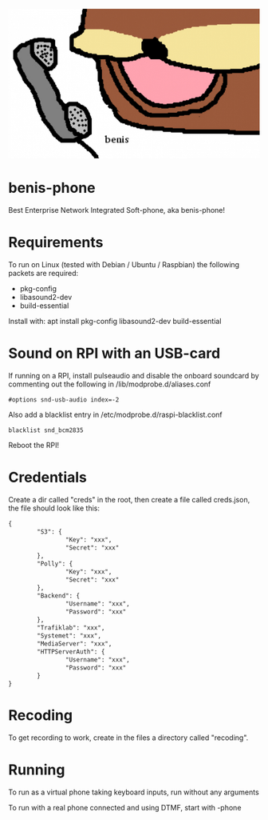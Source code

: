 ![benis-phone Logo](/logo.jpeg)

# benis-phone
Best Enterprise Network Integrated Soft-phone, aka benis-phone!

# Requirements
To run on Linux (tested with Debian / Ubuntu / Raspbian) the following packets are required: 

* pkg-config 
* libasound2-dev 
* build-essential 

Install with: apt install pkg-config libasound2-dev build-essential 

# Sound on RPI with an USB-card
If running on a RPI, install pulseaudio and disable the onboard soundcard by commenting out the following in /lib/modprobe.d/aliases.conf

```
#options snd-usb-audio index=-2
```

Also add a blacklist entry in /etc/modprobe.d/raspi-blacklist.conf

```
blacklist snd_bcm2835
```

Reboot the RPI!

# Credentials
Create a dir called "creds" in the root, then create a file called creds.json, the file should look like this:

```
{
        "S3": {
                "Key": "xxx",
                "Secret": "xxx"
        },
        "Polly": {
                "Key": "xxx",
                "Secret": "xxx"
        },
        "Backend": {
                "Username": "xxx",
                "Password": "xxx"
        },
        "Trafiklab": "xxx",
        "Systemet": "xxx",
        "MediaServer": "xxx",
        "HTTPServerAuth": {
                "Username": "xxx",
                "Password": "xxx"
        }
}
```

# Recoding
To get recording to work, create in the files a directory called "recoding".

# Running
To run as a virtual phone taking keyboard inputs, run without any arguments

To run with a real phone connected and using DTMF, start with -phone
